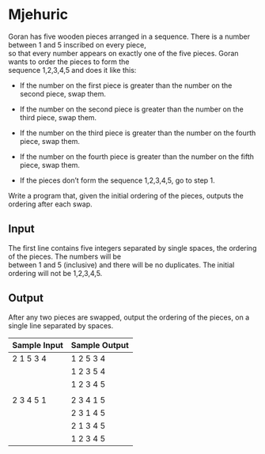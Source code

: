 # Mjehuric

Goran has five wooden pieces arranged in a sequence. There is a number between 1 and 5 inscribed on every piece,\
so that every number appears on exactly one of the five pieces. Goran wants to order the pieces to form the\
sequence 1,2,3,4,5 and does it like this:

 - If the number on the first piece is greater than the number on the second piece, swap them.

 - If the number on the second piece is greater than the number on the third piece, swap them.

 - If the number on the third piece is greater than the number on the fourth piece, swap them.

 - If the number on the fourth piece is greater than the number on the fifth piece, swap them.

 - If the pieces don’t form the sequence 1,2,3,4,5, go to step 1.

Write a program that, given the initial ordering of the pieces, outputs the ordering after each swap.

## Input

The first line contains five integers separated by single spaces, the ordering of the pieces. The numbers will be\
between 1 and 5 (inclusive) and there will be no duplicates. The initial ordering will not be 1,2,3,4,5.

## Output

After any two pieces are swapped, output the ordering of the pieces, on a single line separated by spaces.

| Sample Input | Sample Output |
| ---          | ---           |
| 2 1 5 3 4    | 1 2 5 3 4     |
|              | 1 2 3 5 4     |
|              | 1 2 3 4 5     |
|              |               |
| 2 3 4 5 1    | 2 3 4 1 5     |
|              | 2 3 1 4 5     |
|              | 2 1 3 4 5     |
|              | 1 2 3 4 5     |